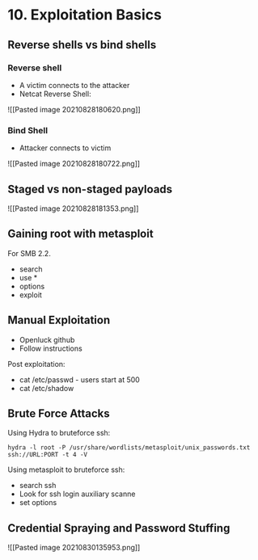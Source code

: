 # 10. Exploitation Basics

## Reverse shells vs bind shells

### Reverse shell
- A victim connects to the attacker
- Netcat Reverse Shell:

![[Pasted image 20210828180620.png]]

### Bind Shell
- Attacker connects to victim

![[Pasted image 20210828180722.png]]

## Staged vs non-staged payloads
![[Pasted image 20210828181353.png]]


## Gaining root with metasploit

For SMB 2.2.
- search
- use *
- options
- exploit

## Manual Exploitation

- Openluck github
- Follow instructions

Post exploitation:
 - cat /etc/passwd - users start at 500
- cat /etc/shadow

## Brute Force Attacks

Using Hydra to bruteforce ssh:

`hydra -l root -P /usr/share/wordlists/metasploit/unix_passwords.txt ssh://URL:PORT -t 4 -V`

Using metasploit to bruteforce ssh:

- search ssh
- Look for ssh login auxiliary scanne
- set options


## Credential Spraying and Password Stuffing

![[Pasted image 20210830135953.png]]






